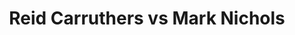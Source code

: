 ---
title: Reid Carruthers vs Mark Nichols
player1:
  name: Carruthers, Reid
  percent: 84
  wins: 2
  losses: 3
player2:
  name: Nichols, Mark
  percent: 81
  wins: 3
  losses: 2
games:
- player1:
    team: MB
    position: Second
    percent: 84
    win: 0
    loss: 1
  player2:
    team: NL
    position: Third
    percent: 80
    win: 1
    loss: 0
  event: Brier
  year: 2011
  draw: Round Robin(15)
  score: NL 8 - MB 5
- player1:
    team: MB
    position: Second
    percent: 86
    win: 1
    loss: 0
  player2:
    team: NL
    position: Third
    percent: 69
    win: 0
    loss: 1
  event: Brier
  year: 2011
  draw: Page 1-2(18)
  score: NL 6 - MB 7
- player1:
    team: MB
    position: Fourth
    percent: 88
    win: 1
    loss: 0
  player2:
    team: NL
    position: Third
    percent: 84
    win: 0
    loss: 1
  event: Brier
  year: 2015
  draw: Round Robin(7)
  score: MB 8 - NL 5
- player1:
    team: MB
    position: Fourth
    percent: 73
    win: 0
    loss: 1
  player2:
    team: CA
    position: Third
    percent: 86
    win: 1
    loss: 0
  event: Brier
  year: 2018
  draw: Pool(15)
  score: CA 7 - MB 2
- player1:
    team: MB
    position: Third
    percent: 84
    win: 0
    loss: 1
  player2:
    team: CA
    position: Third
    percent: 88
    win: 1
    loss: 0
  event: Brier
  year: 2019
  draw: Pool(15)
  score: CA 6 - MB 3
- player1:
    team: Carr
    position: Fourth
    percent: 76
    win: 0
    loss: 1
  player2:
    team: Gush
    position: Third
    percent: 83
    win: 1
    loss: 0
  event: Trials (Men)
  year: 2017
  draw: Round Robin(11)
  score: Gush 9 - Carr 5
---